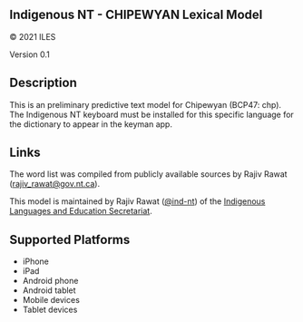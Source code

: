 Indigenous NT - CHIPEWYAN Lexical Model
----------------------

© 2021 ILES

Version 0.1

Description
-----------

This is an preliminary predictive text model for Chipewyan (BCP47: chp). The Indigenous NT keyboard must be installed for this specific language for the dictionary to appear in the keyman app.

Links
-----

The word list was compiled from publicly available sources by Rajiv Rawat (<rajiv_rawat@gov.nt.ca>).

This model is maintained by Rajiv Rawat ([@ind-nt][]) of
the [Indigenous Languages and Education Secretariat][ILES].

[@ind-nt]: https://github.com/ind-nt
[ILES]: https://www.ece.gov.nt.ca/en/services/ILES

Supported Platforms
-------------------
 * iPhone
 * iPad
 * Android phone
 * Android tablet
 * Mobile devices
 * Tablet devices
